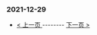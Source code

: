### 2021-12-29 
 

- [ < 上一页 ](https://github.com/able8/weibo-hot-record/blob/master/2021-12-28.md) -------- [ 下一页 > ](https://github.com/able8/weibo-hot-record/blob/master/2021-12-30.md)
